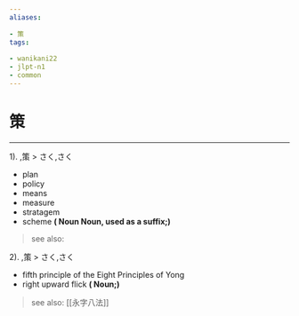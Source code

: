 ```yaml
---
aliases:
    
- 策
tags:
    
- wanikani22
- jlpt-n1
- common
---
```


# 策
---
1).
,策 > さく,さく

- plan
- policy
- means
- measure
- stratagem
- scheme
**( Noun Noun, used as a suffix;)**
> see also: 
            
2).
,策 > さく,さく

- fifth principle of the Eight Principles of Yong
- right upward flick
**( Noun;)**
> see also:  [[永字八法]]
            